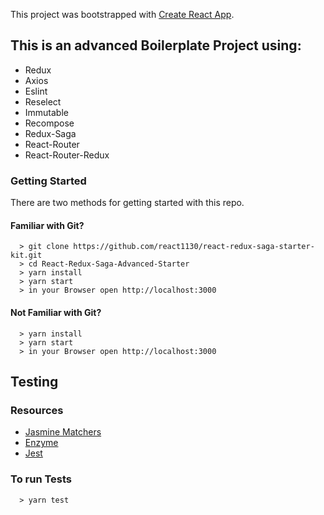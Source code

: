 This project was bootstrapped with [Create React App](https://github.com/facebook/create-react-app).


## This is an advanced Boilerplate Project using:

- Redux
- Axios
- Eslint
- Reselect
- Immutable
- Recompose
- Redux-Saga
- React-Router
- React-Router-Redux

### Getting Started

There are two methods for getting started with this repo.

#### Familiar with Git?

```
  > git clone https://github.com/react1130/react-redux-saga-starter-kit.git
  > cd React-Redux-Saga-Advanced-Starter
  > yarn install
  > yarn start
  > in your Browser open http://localhost:3000
```

#### Not Familiar with Git?

```
  > yarn install
  > yarn start
  > in your Browser open http://localhost:3000
```

## Testing

### Resources
- [Jasmine Matchers](https://github.com/JamieMason/Jasmine-Matchers)
- [Enzyme](http://airbnb.io/enzyme/)
- [Jest](https://facebook.github.io/jest/)

### To run Tests
```
  > yarn test
```
